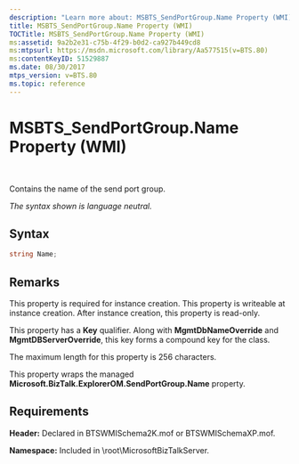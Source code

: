 ```yaml
---
description: "Learn more about: MSBTS_SendPortGroup.Name Property (WMI)"
title: MSBTS_SendPortGroup.Name Property (WMI)
TOCTitle: MSBTS_SendPortGroup.Name Property (WMI)
ms:assetid: 9a2b2e31-c75b-4f29-b0d2-ca927b449cd8
ms:mtpsurl: https://msdn.microsoft.com/library/Aa577515(v=BTS.80)
ms:contentKeyID: 51529887
ms.date: 08/30/2017
mtps_version: v=BTS.80
ms.topic: reference
---
```


# MSBTS\_SendPortGroup.Name Property (WMI)

 

Contains the name of the send port group.

*The syntax shown is language neutral.*

## Syntax

```C#
string Name;  
```

## Remarks

This property is required for instance creation. This property is writeable at instance creation. After instance creation, this property is read-only.

This property has a **Key** qualifier. Along with **MgmtDbNameOverride** and **MgmtDBServerOverride**, this key forms a compound key for the class.

The maximum length for this property is 256 characters.

This property wraps the managed **Microsoft.BizTalk.ExplorerOM.SendPortGroup.Name** property.

## Requirements

**Header:** Declared in BTSWMISchema2K.mof or BTSWMISchemaXP.mof.

**Namespace:** Included in \\root\\MicrosoftBizTalkServer.

